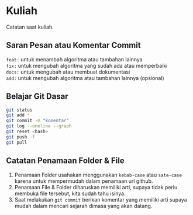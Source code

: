 # Kuliah

Catatan saat kuliah.

## Saran Pesan atau Komentar Commit

`feat:` untuk menambah algoritma atau tambahan lainnya  
`fix:` untuk mengubah algoritma yang sudah ada atau memperbaiki  
`docs:` untuk mengubah atau membuat dokumentasi  
`add:` untuk mengubah algoritma atau tambahan lainnya (opsional)

## Belajar Git Dasar

```bash
git status
git add *
git commit -m "komentar"
git log --oneline --graph
git reset <hash>
git push -f
git pull
```

## Catatan Penamaan Folder & File

1. Penamaan Folder usahakan menggunakan `kebab-case` atau `sate-case` karena untuk mempermudah dalam penamaan url github.
2. Penamaan File & Folder diharuskan memiliki arti, supaya tidak perlu membuka file tersebut, kita sudah tahu isinya.
3. Saat melakukan `git commit` berikan komentar yang memiliki arti supaya mudah dalam mencari sejarah dimasa yang akan datang.
